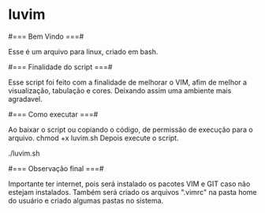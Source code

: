 # luvim
<p>#=== Bem Vindo ===#</p>
Esse é um arquivo para linux, criado em bash.

<p>#=== Finalidade do script ===#</p>
Esse script foi feito com a finalidade de melhorar o VIM, afim de melhor a 
visualização, tabulação e cores.
Deixando assim uma ambiente mais agradavel.

<p>#=== Como executar ===#</p>
Ao baixar o script ou copiando o código, de permissão de execução para o 
arquivo.
chmod +x luvim.sh
Depois execute o script.
<p>./luvim.sh</p>


<p>#=== Observação final ===#</p>
Importante ter internet, pois será instalado os pacotes VIM e GIT caso não
estejam instalados.
Também será criado os arquivos ".vimrc" na pasta home do usuário e criado 
algumas pastas no sistema.
